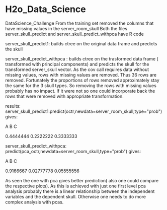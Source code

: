 # H2o_Data_Science
DataScience_Challenge
From the training set removed the columns that have missing values in the server_room_skull
Both the files server_skull_predict and server_skull_predict_withpca have R code

server_skull_predict1: builds ctree on the original data frame and predicts the skull

server_skull_predict_withpca : builds ctree on the trasformed data frame ( transformed with principal components) and predicts the skull for the transformed server_skull vector. As the cov call requires data without missing values, rows with missing values are removed. Thus 36 rows are removed. Fortunately the proportions of rows removed approximately stay the same for the 3 skull types. So removing the rows with missing values probably has no impact. If it were not so one could incorporate back the rows that were removed with appropriate transformation.

results:
server_skull_predict1:predict(octr,newdata=server_room_skull,type="prob") gives: 

A         B         C

0.4444444 0.2222222 0.3333333

server_skull_predict_withpca:
predict(pca_octr,newdata=server_room_skull,type="prob") gives:  

A          B          C

0.9166667 0.02777778 0.05555556

As seen the one with pca gives better prediction( also one could compare the respective plots). As this is achieved with just one first level pca analysis probably there is a linear relationship between the independent variables and the dependent skull.
Otherwise one needs to do more complex analysis with pcas.



